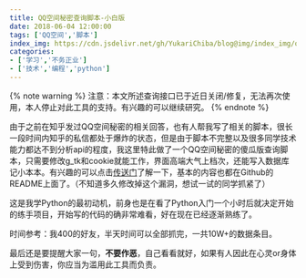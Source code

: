 ```yaml
---
title: QQ空间秘密查询脚本-小白版
date: 2018-06-04 12:00:00
tags: ['QQ空间','脚本']
index_img: https://cdn.jsdelivr.net/gh/YukariChiba/blog@img/index_img/qzone-sec.jpg
categories:
- ['学习','不务正业']
- ['技术','编程','python']
---
```


{% note warning %}
注意：本文所述查询接口已于近日关闭/修复，无法再次使用，本人停止对此工具的支持。有兴趣的可以继续研究。
{% endnote %}

由于之前在知乎发过QQ空间秘密的相关回答，也有人帮我写了相关的脚本，很长一段时间内知乎的私信都处于爆炸的状态，但是由于脚本不完整以及很多同学技术能力都达不到分析api的程度，我这里特此做了一个QQ空间秘密的傻瓜版查询脚本，只需要修改g\_tk和cookie就能工作，界面高端大气上档次，还能写入数据库记小本本。有兴趣的可以点击[传送门](https://github.com/YukariChiba/QZone-Sec)了解一下，基本的内容也都在Github的README上面了。（不知道多久修改掉这个漏洞，想试一试的同学抓紧了）

这是我学Python的最初动机，前身也是在看了Python入门一个小时后就决定开始的练手项目，开始写的代码的确非常难看，好在现在已经逐渐熟练了。

时间参考：我400的好友，半天时间可以全部抓完，一共10W+的数据条目。

最后还是要提醒大家一句，**不要作恶**，自己看看就好，如果有人因此在心灵or身体上受到伤害，你应当为滥用此工具而负责。